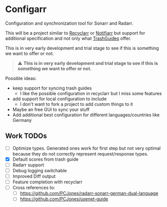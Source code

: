 # Configarr

Configuration and synchronization tool for Sonarr and Radarr.

This will be a project similar to [Recyclarr](https://github.com/recyclarr/recyclarr) or [Notifiarr](https://notifiarr.wiki/) but support for additional specification and not only what [TrashGuides](https://trash-guides.info/) offer.

This is in very early development and trial stage to see if this is something we want to offer or not.

> :warning: **This is in very early development and trial stage to see if this is something we want to offer or not.**

Possible ideas:

- keep support for syncing trash guides
  - I like the possible configuration in recyclarr but I miss some features
- add support for local configuration to include
  - I don't want to fork a project to add custom things to it
- Maybe an free GUI to sync your stuff
- Add additional best configuration for different languages/countries like Germany

## Work TODOs

- [ ] Optimize types. Generated ones work for first step but not very optimal because they do not correctly represent request/response types.
- [x] Default scores from trash guide
- [ ] Radarr support
- [ ] Debug logging switchable
- [ ] Improved Diff output
- [ ] Feature completion with recyclarr
- [ ] Cross references to:
  - [ ] https://github.com/PCJones/radarr-sonarr-german-dual-language
  - [ ] https://github.com/PCJones/usenet-guide
